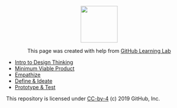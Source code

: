 <p align="center"><img width="100" src="https://lab.github.com/public/images/avatar.png"></p>

<p align="center">This page was created with help from <a href="https://lab.github.com/">GitHub Learning Lab</a></p>

- [Intro to Design Thinking](five-phases/)
- [Minimum Viable Product](mvp/)
- [Empathize](empathy/)
- [Define & Ideate](define-and-ideate/)
- [Prototype & Test](prototype-and-test/)

This repository is licensed under [CC-by-4](LICENSE) (c) 2019 GitHub, Inc.
